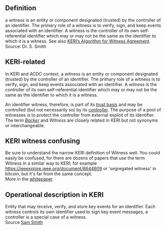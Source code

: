 ## Definition
a witness is an entity or component designated (trusted) by the controller of an identifier. The primary role of a witness is to verify, sign, and keep events associated with an identifier. A witness is the controller of its own self-referential identifier which may or may not be the same as the identifier to which it is a witness. See also [KERI’s Algorithm for Witness Agreement](keri’s-algorithm-for-witness-agreement).  
Source: Dr. S. Smith

## KERI-related
In KERI and ACDC context, a witness is an entity or component designated (trusted) by the controller of an identifier. The primary role of a witness is to verify, sign, and keep events associated with an identifier. A witness is the controller of its own self-referential identifier which may or may not be the same as the identifier to which it is a witness.  

An identifier witness, therefore, is part of its [trust basis](trust-domain) and may be controlled (but not necessarily so) by its [controller](controller). The purpose of a pool of witnesses is to protect the controller from external exploit of its identifier.  
The term _[Backer](backer)_ and _Witness_ are closely related in KERI but not synonyms or interchangeable.

## KERI witness confusing
Be sure to understand the narrow KERI definition of Witness well. You could easily be confused, for there are dozens of papers that use the term Witness in a similar way to KERI; for example https://ieeexplore.ieee.org/document/8644609 or 'segregated witness' in bitcoin, but it's far from the same concept.  
More in the [whitepaper](https://github.com/SmithSamuelM/Papers/blob/master/whitepapers/KERI_WP_2.x.web.pdf)

## Operational description in KERI
Entity that may receive, verify, and store key events for an identifier. Each witness controls its own identifier used to sign key event messages, a controller is a special case of a witness.  
Source [Sam Smith](https://github.com/WebOfTrust/ietf-keri/blob/main/draft-ssmith-keri.md#basic-terminology)